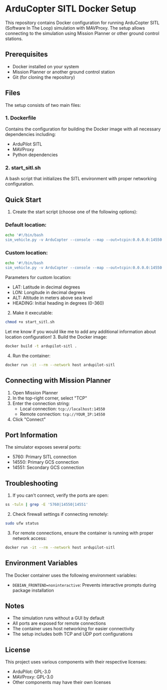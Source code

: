 # ArduCopter SITL Docker Setup

This repository contains Docker configuration for running ArduCopter SITL (Software In The Loop) simulation with MAVProxy. The setup allows connecting to the simulation using Mission Planner or other ground control stations.

## Prerequisites

- Docker installed on your system
- Mission Planner or another ground control station
- Git (for cloning the repository)

## Files

The setup consists of two main files:

### 1. Dockerfile
Contains the configuration for building the Docker image with all necessary dependencies including:
- ArduPilot SITL
- MAVProxy
- Python dependencies

### 2. start_sitl.sh
A bash script that initializes the SITL environment with proper networking configuration.


## Quick Start

1. Create the start script (choose one of the following options):

### Default location:
```bash
echo '#!/bin/bash
sim_vehicle.py -v ArduCopter --console --map --out=tcpin:0.0.0.0:14550 --out=tcpin:0.0.0.0:14551' > start_sitl.sh
```

### Custom location:
```bash
echo '#!/bin/bash
sim_vehicle.py -v ArduCopter --console --map --out=tcpin:0.0.0.0:14550 --out=tcpin:0.0.0.0:14551 --custom-location=LAT,LON,ALT,HEADING' > start_sitl.sh
```

Parameters for custom location:
- LAT: Latitude in decimal degrees
- LON: Longitude in decimal degrees
- ALT: Altitude in meters above sea level
- HEADING: Initial heading in degrees (0-360)

2. Make it executable:
```bash
chmod +x start_sitl.sh
```

Let me know if you would like me to add any additional information about location configuration!
3. Build the Docker image:
```bash
docker build -t ardupilot-sitl .
```

4. Run the container:
```bash
docker run -it --rm --network host ardupilot-sitl
```

## Connecting with Mission Planner

1. Open Mission Planner
2. In the top-right corner, select "TCP"
3. Enter the connection string:
   - Local connection: `tcp://localhost:14550`
   - Remote connection: `tcp://YOUR_IP:14550`
4. Click "Connect"

## Port Information

The simulator exposes several ports:
- 5760: Primary SITL connection
- 14550: Primary GCS connection
- 14551: Secondary GCS connection

## Troubleshooting

1. If you can't connect, verify the ports are open:
```bash
ss -tuln | grep -E '5760|14550|14551'
```

2. Check firewall settings if connecting remotely:
```bash
sudo ufw status
```

3. For remote connections, ensure the container is running with proper network access:
```bash
docker run -it --rm --network host ardupilot-sitl
```

## Environment Variables

The Docker container uses the following environment variables:
- `DEBIAN_FRONTEND=noninteractive`: Prevents interactive prompts during package installation

## Notes

- The simulation runs without a GUI by default
- All ports are exposed for remote connections
- The container uses host networking for easier connectivity
- The setup includes both TCP and UDP port configurations

## License

This project uses various components with their respective licenses:
- ArduPilot: GPL-3.0
- MAVProxy: GPL-3.0
- Other components may have their own licenses
